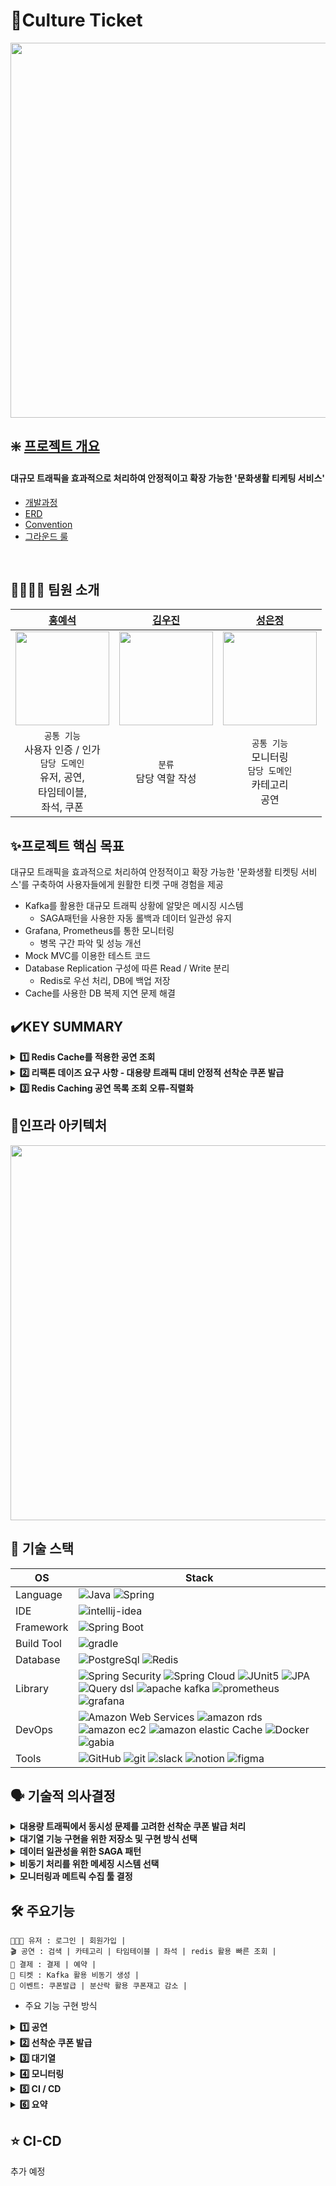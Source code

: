 # 🎫Culture Ticket
<img src="https://github.com/user-attachments/assets/99280765-13cd-463c-b60e-f60ec33a9d32" width=600; width=500 />
<br>

## ❇️ [프로젝트 개요](https://github.com/Sparta-Triple/CultureTicket/wiki)
#### 대규모 트래픽을 효과적으로 처리하여 안정적이고 확장 가능한 '문화생활 티케팅 서비스'
- [개발과정](https://github.com/Sparta-Triple/CultureTicket/wiki/%EA%B0%9C%EB%B0%9C%EA%B3%BC%EC%A0%95)
- [ERD](https://github.com/user-attachments/assets/3ed7a77c-ba7e-4ec0-99f8-1a4837895466)
- [Convention](https://github.com/Sparta-Triple/CultureTicket/wiki/Convention)
- [그라운드 룰](https://github.com/Sparta-Triple/CultureTicket/wiki/GroundRule)

</br>

## 👨‍👩‍👧‍👦 팀원 소개
| <div align="center">[홍예석](https://github.com/yshong1998)</div>                                                                    | <div align="center">[김우진](https://github.com/kwj0605)</div>                                                                       | <div align="center">[성은정](github.com/SEJ123)</div>                      | 
|:----------------------------------------------------------------------------------------------------------------------------------|:----------------------------------------------------------------------------------------------------------------------------------| :---------------------------------------------------------------------------- | 
| <div align="center"><img src="https://github.com/user-attachments/assets/e4bb1ea5-ac3a-464d-aacc-c28159a61b31" width=150 /></div> | <div align="center"><img src="https://github.com/user-attachments/assets/2550cf81-f2db-4f4d-9243-9a91c66ca8f7" width=150 /></div> | <div align="center"><img src="https://github.com/user-attachments/assets/c7f702fe-95ff-4a4e-8f6a-2b751f63a12d" width=150 /></div> 
| <div align="center"> `공통 기능` <br>사용자 인증 / 인가<br/>`담당 도메인`<br> 유저, 공연, <br> 타임테이블, <br> 좌석, 쿠폰 <br></div>                          | <div align="center"> `분류` <br> 담당 역할 작성 </div>                                                                                    | <div align="center"> `공통 기능` <br> 모니터링 <br/>`담당 도메인`<br>카테고리 <br> 공연</div>                     | 

  
## ✨프로젝트 핵심 목표
대규모 트래픽을 효과적으로 처리하여 안정적이고 확장 가능한 '문화생활 티켓팅 서비스'를 구축하여 사용자들에게 원활한 티켓 구매 경험을 제공

- Kafka를 활용한 대규모 트래픽 상황에 알맞은 메시징 시스템
  - SAGA패턴을 사용한 자동 롤백과 데이터 일관성 유지
- Grafana, Prometheus를 통한 모니터링
  - 병목 구간 파악 및 성능 개선
- Mock MVC를 이용한 테스트 코드
- Database Replication 구성에 따른 Read / Write 분리
    - Redis로 우선 처리, DB에 백업 저장
- Cache를 사용한 DB 복제 지연 문제 해결





## ✔️KEY SUMMARY
<details>
  <summary><strong> 1️⃣ Redis Cache를 적용한 공연 조회</strong></summary>
    <div markdown="1"> 

#### 문제점

티켓팅 서비스는 사용자들이 공연 정보를 자주 조회하기 때문에 DB는 계속해서 쿼리를 처리해야 하기 때문에 성능 저하 및 과부하가 올 수 있다.

DB 조회 시, 평균 응답 속도가 847ms로 나타났다.

  <img src="https://github.com/user-attachments/assets/a0b7d577-e099-45ea-ac59-b6bba6f7ef18"/>

#### 해결 방법

Redis Cache를 사용하면, DB 부하를 줄이고 성능을 크게 향상 시킬 수 있다.<br>
-> 캐시 시스템은 빠른 응답 속도와 트래픽 처리 효율성을 제공하며, 대규모 트래픽을 처리하는 데 효율적

Redis Cache 조회 시, 평균 응답 속도가 6ms로 나타났다.

  <img src="https://github.com/user-attachments/assets/5f10fbcc-5584-4fee-9947-6523badf393d"/>
  <br>

#### 정리
> Redis 조회 시 평균 6ms 응답 속도가 나왔다.
> - 빠른 응답 속도 제공 <br>
    DB 조회 시 평균 847ms에서 Redis를 사용한 후 6ms로 응답 속도가 약 141배 빨라졌다. 이로 인해 사용자들이 공연 정보를 더 빠르게 조회할 수 있게 되었다.
> - 서버 부하 감소
    동일한 공연 정보를 조회할 때 DB 대신 Redis Cache에 저장된 데이터를 사용함으로써 DB의 부하를 줄이고, 서버 리소스를 효율적으로 관리할 수 있게 되었다.
> - 사용자 경험 향상
    Redis Cache를 통해 빠르고 일관된 응답을 제공함으로써, 사용자의 만족도를 향상 시켰다.

</details>
<details>
  <summary><strong> 2️⃣ 리팩톤 데이즈 요구 사항 - 대용량 트래픽 대비 안정적 선착순 쿠폰 발급</strong></summary>
    <div markdown="1">

[대용량 트래픽 대비 안정적 선착순 쿠폰 발급 구현 과정](https://www.notion.so/teamsparta/15-d47f3d1366424423af85da024c2aa8cd)
1. 쿠폰 개수의 올바른 차감
- 문제: 쿠폰 발급이 이루어질 때, 쿠폰이 중복으로 발급되어 개수가 적절하게 발급되지 않는 문제가 있었다. <br>
- 해결: Lock을 획득한 요청이 완료될 때까지 다른 요청이 대기하게 하여 트랜잭션 간 stock 조회를 방지 <br>
- 결과: 쿠폰 발급이 이루어질 때, 중복으로 쿠폰이 발급되는 문제가 해결되었다.
- 분산락 적용 이전
  <img width="1470" alt="image" src="https://github.com/user-attachments/assets/86ff8714-083a-42c3-b844-6194af56d6f9" />
- 분산락 적용 이후
  <img width="1470" alt="image" src="https://github.com/user-attachments/assets/d2c7aa51-c305-477d-a554-6a7d14f8ac33" />
2. 분산 Lock을 적용한 쿠폰 발급 - 처리 속도 목표

- 문제: 기대값인 하나의 요청 당 처리 시간이 1ms를 넘기지 않는 것이지만 5ms가 나왔다. <br>
- 해결: 동시 접근과 경쟁 상태를 방지하기 위해 한 번에 하나의 요청만 자원에 접근할 수 있도록 분산 Lock 적용 <br>
- 결과: 기대값인 1ms보다 약 11배 빠른 0.09ms 처리시간이 나왔다.
    - 분산락 적용 이전
      <img width="1470" alt="image" src="https://github.com/user-attachments/assets/ffb5ecae-054b-4b64-a36a-c46721018d29" />
    - 분산락 적용 이후
      <img width="1470" alt="image" src="https://github.com/user-attachments/assets/96ce90f8-b63f-4441-befe-e5d8b4fa26df" />
</details>
<details>
  <summary><strong>3️⃣ Redis Caching 공연 목록 조회 오류-직렬화 </strong></summary>

[공연 목록 캐시 데이터 조회 시 직렬화 오류](https://www.notion.so/teamsparta/Redis-Caching-9fba97f10cdd4296bfc621250c110d14)

</details>


## 📁인프라 아키텍처
<img src="https://github.com/user-attachments/assets/8eb580bb-fd78-41a6-9f34-daaad359a21e" width=600; width=500 />




## 🚀 기술 스택

OS | Stack
--- | --- |
Language | ![Java](https://img.shields.io/badge/java-007396?style=for-the-badge&logo=JAVA&logoColor=white) ![Spring](https://img.shields.io/badge/spring-6DB33F?style=for-the-badge&logo=spring&logoColor=white)
IDE | ![intellij-idea](https://img.shields.io/badge/intellij%20idea-000000?style=for-the-badge&logo=intellijidea&logoColor=white) 
Framework | ![Spring Boot](https://img.shields.io/badge/Spring%20Boot-6DB33F?style=for-the-badge&logo=springboot&logoColor=white)
Build Tool | ![gradle](https://img.shields.io/badge/gradle-02303A?style=for-the-badge&logo=gradle&logoColor=white)
Database | ![PostgreSql](https://img.shields.io/badge/postgresql-4479A1?style=for-the-badge&logo=postgresql&logoColor=white) ![Redis](https://img.shields.io/badge/redis-FF4438?style=for-the-badge&logo=redis&logoColor=white)
Library | ![Spring Security](https://img.shields.io/badge/spring%20security-6DB33F?style=for-the-badge&logo=springsecurity&logoColor=white) ![Spring Cloud](https://img.shields.io/badge/spring%20cloud-6DB33F?style=for-the-badge&logo=springCloud&logoColor=white) ![JUnit5](https://img.shields.io/badge/JUnit5-25A162?style=for-the-badge&logo=junit5&logoColor=white) ![JPA](https://img.shields.io/badge/JPA-6DB33F?style=for-the-badge&logo=jpa&logoColor=white) ![Query dsl](https://img.shields.io/badge/query%20dsl-007396?style=for-the-badge&logo=querydsl&logoColor=white) ![apache kafka](https://img.shields.io/badge/apache%20kafka-231F20?style=for-the-badge&logo=apachekafka&logoColor=white) ![prometheus](https://img.shields.io/badge/prometheus-red?style=for-the-badge&logo=prometheus&logoColor=white) ![grafana](https://img.shields.io/badge/grafana-orange?style=for-the-badge&logo=grafana&logoColor=white)  
DevOps | ![Amazon Web Services](https://img.shields.io/badge/amazon%20aws-232F3E?style=for-the-badge&logo=Amazon%20Web%20Services&logoColor=white) ![amazon rds](https://img.shields.io/badge/amazon%20rds-527FFF?style=for-the-badge&logo=amazonrds&logoColor=white) ![amazon ec2](https://img.shields.io/badge/amazon%20ec2-FF9900?style=for-the-badge&logo=amazonec2&logoColor=white) ![amazon elastic Cache](https://img.shields.io/badge/elastic%20cache-blue?style=for-the-badge&logo=amazonelasticache&logoColor=white) ![Docker](https://img.shields.io/badge/docker-4285F4?style=for-the-badge&logo=docker&logoColor=white) ![gabia](https://img.shields.io/badge/gabia-skyblue?style=for-the-badge&logo=gabia&logoColor=white) 
Tools | ![GitHub](https://img.shields.io/badge/GitHub-181717?style=for-the-badge&logo=GitHub&logoColor=white) ![git](https://img.shields.io/badge/git-F05032?style=for-the-badge&logo=git&logoColor=white) ![slack](https://img.shields.io/badge/slack-4A154B?style=for-the-badge&logo=slack&logoColor=white) ![notion](https://img.shields.io/badge/notion-000000?style=for-the-badge&logo=notion&logoColor=white) ![figma](https://img.shields.io/badge/figma-F24E1E?style=for-the-badge&logo=figma&logoColor=white) 


## 🗣️ 기술적 의사결정

<details>
  <summary><strong> 대용량 트래픽에서 동시성 문제를 고려한 선착순 쿠폰 발급 처리 </strong></summary>
    <div markdown="1">     
      
   ### 문제 상황
- 스프링은 멀티 쓰레드 방식으로 동작하기 때문에, 동시에 여러 쿠폰 발급 요청이 들어올 경우 하나의 쿠폰 데이터에 대해 여러 쓰레드에서 변경을 요청하게 되고 이 때 `Race Condition` 문제가 발생할 수 있음.
- 쿠폰이 100개라고 했을 때 하나의 쓰레드에서 요청을 완료하기 전에 다른 쓰레드에서 재고 데이터를 조회하는 상황이 있을 수 있고 이 경우 쿠폰이 100개 이상 발급되는 문제가 발생할 수 있다.

    ### 선택 가능한 방안
1. **프로세스 Lock(Synchronized), `채택 X`**
> 프로세스에서 한 데이터를 쓰레드가 사용하면 다른 쓰레드가 사용하지 못하도록 막는 방식
> 
- 채택하지 않은 이유
    대용량 트래픽을 고려한 MSA 아키텍처 서비스에서, 단일 서버로 동작해야만 하는 프로세스 Lock은 `scale-out` 의 상황에 유연하게 대처하지 못하는 방식이기 때문
>
2. **DB Lock `채택 X`**
> 한 트랜잭션이 데이터베이스의 특정 데이터에서 작업을 하고 있다면 다른 트랜잭션이 접근하지 못하도록 막는 방식
> 
- 채택하지 않은 이유
    DB Lock의 경우 해당 자원에 대한 접근 자체를 막기 때문에 쿠폰 발급 뿐만 아니라 조회의 경우에도 Lock이 발생하고 이는 의도하지 않은 `side effect`이기 때문에 채택 불가
>
3. **Distribution Lock `채택 O`**
> 하나의 공유 자원에 대한 경쟁 상황에서 데이터에 접근할 때, 데이터의 결함이 발생하지 않도록 원자성(atomic)을 보장하는 방식
> 
- 채택 이유
    Process Lock의 경우와 달리, redis가 요청 순서대로 lock을 반환해 주기 때문에 `scale-out`의 상황에서도 동시성 문제를 해결할 수 있음
    
    DB Lock과 달리, 자원 자체에 대한 Lock이 아니기 때문에 의도치 않은 `side effect`가 발생하지 않음.
  - 분산락 구현 방식
    - **Zookeeper**
        - 분산 서버 관리시스템으로 분산 서비스 내 설정 등을 공유해주는 시스템.
        - 추가적인 인프라 구성이 필요하고 성능 튜닝을 위한 러닝커브가 존재.
        - Kafka에서 활용중이긴 하지만, 오버엔지니어링이라 판단.
    - **Redis `채택 O`**
        - **Key, Value** 구조의 비정형 데이터를 저장하고 관리하기 위한 NoSQL DB
        - 추가적인 인프라 구성 필요하지만 러닝 커브가 낮음.
        - 현재 이미 공연 조회 데이터 캐싱을 위해 사용 중
        - 인메모리 DB로 속도가 빠름.(초당 100,000 QPS 의 속도)
        - 싱글스레드 방식으로 동시성 문제 해결 가능
  </div>
</details> 
<details>
  <summary><strong> 대기열 기능 구현을 위한 저장소 및 구현 방식 선택</strong></summary>
<div markdown="1">

### 도입 이유

- 서비스에서 비중이 가장 큰 공연 조회, 그중에서도 특정 공연(ex. 아이돌 공연)조회에서 트래픽이 몰리면서 서비스의 과부화를 방지하기 위해 대기열 기능을 도입

### 선택 가능한 방안

1. **Kafka  `채택 X`**

---

> Kafka의 메시지 방식을 사용하여 순서대로 대기열 관리
> 
- 채택하지 않은 이유
    
    Kakfa를 사용하면 Topic에 데이터를 담아 나오는 순서대로 대기열을 구현하는데, 대기열의 정보(대기열 번호, 남은 시간) 등을 구현하기 어렵기 때문에 채택 불가
    

1. **Redis `채택 O`**

---

> Redis의 Sorted Set 자료형을 사용하여 순서대로 대기열 관리
> 
- 채택 이유
    
    
    Redis의 Sorted Set 자료형을 이용하여 대기열의 정보(대기열 번호, 남은 시간) 등을 구현하기 쉬기 때문에 채택
    

### 대기열을 구현하는 방식

1. **은행창구 방식 `채택 X`**

---

> 한 명이 처리열을 빠져아가면 대기열에서 한 명이 들어오는 방식
> 
- 채택하지 않은 이유
    
    한 명씩 대기열을 빠져나오는 방식으로 현재 처리 중인 인원 수를 정확히 카운팅하는 것이 중요한 로직에 사용되는 것이 적절
    
    따라서, 공연 조회에 필요한 방식은 아님
    

1. **놀이 동산 방식`채택 O`**

---

> 일정 시간 동안 N명을 들여보내고, M 시간이 지나면 자동으로 빠져나가는 방식
> 
- 채택 이유
    
    N명의 사람들이 대기열에서 일정한 시간 동안 주기적으로 빠져나가는 방식이 공연 조회 시 과도한 트래픽이 몰려 서비스에 과부하가 생길 수 있는 상황을 막기 위한 방식에 적절
</div>
</details>
<details>
  <summary><strong> 데이터 일관성을 위한 SAGA 패턴 </strong></summary>
<div markdown="1">

### 문제 상황

- MSA 환경에서 여러 서비스들이 메시징 시스템으로 비즈니스 프로세스를 구성한다. 이때 각 서비스에서 트랜잭션을 수행하는 과정에서 실패할 경우 이를 보상하기 위한 보상 트랜잭션을 정의해야한다.

### 선택 가능한 방안

1. **2Phase Commit 패턴(2PC 패턴)`채택 X`**

---

> 원자적 커밋 프로토콜(ACP)의 일종.
트랜잭션을 커밋할지, 아니면 롤백할지에 대해 분산 원자적 트랜잭션에 관여하는 분산 알고리즘의 하나

- 채택하지 않은 이유
    
    모든 요청을 처리할 때까지 관련한 모든 DB에 Lock이 설정됨(지연 시간 증가)
    
    서비스 간 강결합 초래(MSA 구조를 도입하는 이유인 서비스간의 느슨한 결합의 의미가 퇴색될 가능성)
    

1. **SAGA패턴`채택 O`**

---

> 관련 서비스들의 트랜잭션을 순차적으로 처리
> 
- 채택 이유
    
    모든 트랜잭션 관리 : 서비스 간의 이벤트를 통해 로컬 트랜잭션을 순차적으로 처리
    
    원자성 보장 : 트랜잭션 상태를 체크하여 처리되지 않으면 전체 트랜잭션을 롤백 ‘보상 트랜잭션’의 개념을 통해 처리
    

- Saga 패턴 종류
    1. Choreographed Saga **`채택 O`**
    
    ---
    
    > 이벤트 및 보상 트랜잭션 처리 주체가 각 마이크로 서비스인 Saga 패턴

    - 채택 이유
        
        마이크로 서비스가 적을 경우 쉽고 간단하게 구성이 가능
        
        기존 MSA 환경에서 추가적인 인프라 리소스가 필요하지 않음
        
    1. Orchestrated Saga
    
    > 이벤트 및 보상 트랜잭션 처리의 주체로 'Orchestrator'가 존재하여 중앙에서 처리

    - 채택하지 않은 이유
        
        중앙 관리 시스템인 Orchestrator 구현을 위해 추가적인 인프라 리소스가 필요
        
        Orchestrator가 전체 Flow를 관리하기 때문에 단일 장애 지점(SPOF)이 되어 장애 발생 시 모든 서비스에 장애가 전파될 수 있음
        Orchestrator 구현이 상대적으로 어려움

    > 이벤트 및 보상 트랜잭션 처리 주체가 각 마이크로 서비스인 Saga 패턴

    - 채택 이유
        
        마이크로 서비스가 적을 경우 쉽고 간단하게 구성이 가능
        
        기존 MSA 환경에서 추가적인 인프라 리소스가 필요하지 않음
</div>
</details>
<details>
  <summary><strong> 비동기 처리를 위한 메세징 시스템 선택 </strong></summary>
<div markdown="1">
### 문제 상황

- 결제 - 예약 - 티켓 발급의 과정에서 사용자 경험을 개선하기 위해, 비동기 처리 방식 도입을 결정
- 결제, 예약의 경우 즉시 데이터의 변경이 발생해야 중복 예약을 방지할 수 있기 때문에 즉시 처리
- 티켓 발급의 경우 처리에 즉각성을 요구하는 부분이 아니기 때문에 비동기로 처리하도록 결정

### 선택 가능한 방안

**RabbitMQ `채택 x`**

> 메시지 전달과 라우팅을 중점으로 한 멀티 프로토콜 메시지 브로커.

- 장점
    - **유연한 메시지 라우팅**: exchange를 사용하여 복잡한 라우팅 패턴 지원
    - **경량화**: 단일 노드 및 간단한 사용 사례에 적합
    - **낮은 지연 시간**: 소규모 메시징 시스템에서 매우 빠름
- 단점
    - **내구성**: 디스크 기반 저장이 가능하지만, Kafka에 비해 데이터 처리량에서 성능 저하 가능.
    - **대용량 처리**: 대규모 스트리밍 데이터 처리에는 부적합.
- 채택하지 않은 이유
    - 대용량 데이터 처리를 요하는 부분은 아니기 때문에, 당장의 작은 규모의 서비스에서는 RabbitMQ가 Kafka에 비해 티켓 발급과 같이 가볍고 간단한 사례에 더 적합한 것이 사실.
    - 하지만 서비스가 MSA 아키텍처로 구성되어 있고, 특히 MSA 아키텍처는 개발과 유지보수의 어려움 대신 보다 안정적인 서비스 환경과 확장성을 강점으로 하는 아키텍처인 데 반해 RabbitMQ는 Kafka에 비해 확장성의 측면에서 불리

**Kafka `채택 o`**

> 대규모 데이터 스트리밍과 분산 메시징을 위해 설계된 분산 로그 시스템

- 장점
    - **높은 처리량**: 대규모 데이터 스트리밍과 실시간 처리에 최적화
    - **파티셔닝**: 데이터를 파티션으로 나누어 분산 처리 지원
    - **확장성**: 클러스터를 통해 손쉽게 확장 가능.
    - **리텐션**: 메시지가 소비되더라도 설정된 기간 동안 저장 가능
- 단점
    - **설치 및 관리의 복잡성**: 분산 시스템 구성 및 관리가 어려움.
    - **실시간 처리 지연**: 메시지가 파티션을 거칠 때 약간의 지연 발생.
    - **기능 제한**: 메시지 라우팅이나 요청/응답 패턴 등은 RabbitMQ보다 제한적.
- 채택 이유
    - RabbitMQ에서의 내용과 동일하게, 각 서비스가 단일로만 동작하는 상황에서는 RabbitMQ가 더 적합할 수 있지만 `scale-out`의 규모가 커지면 커질수록 클러스터링을 통해 손쉽게 확장이 가능한 Kafka가 MSA 아키텍처에 더 적합하다고 판단.

</div>
</details>
<details>
  <summary><strong> 모니터링과 메트릭 수집 툴 결정 </strong></summary>
<div markdown="1">

### 문제 상황

- 서비스의 실시간 성능 모니터링을 위한 툴 선택

### 선택 가능한 방안

1. **Prometheus `채택 O`**

---

> 메트릭 기반의 모니터링 시스템, 시스템의 성능을 시계열 데이터로 수집, 저장
> 
- 채택 이유
    
    시계열 데이터 혹은 리소스 사용량 모니터링에 적합하다.
    
    결제 요청 처리 시간, 실패율, 시스템의 성능을 실시간으로 모니터링하고 경고를 설정할 수 있다. 즉, 실시간 성능 모니터링에 유리하다.
    
1. **Grafana`채택 O`**

---

> Prometheus와 통합되어 시계열 데이터를 시각화하는 데 강력한 대시보드 제공
> 
- 채택 이유
    
    서비스의 성능, 처리 시간, 성공/실패 요청 비율 등 실시간으로 시각화해서 추적할 수 있다.
    
    시스템의 상태를 직관적으로 파악할 수 있다. 즉, 실시간 성능 모니터링에 유리하다.
    

1. **ELK `채택 X`**

---

> 로그 분석에 특화, 문제 발생 시점의 세부 로그를 추적하는데 유리
> 
- 채택하지 않은 이유
    
    로그 분석을 주로 처리하므로 실시간 메트릭 수집과 시계열 모니터링의 효율성에는 적절하지 않다.

    또한 ELK는 로그 수집, 모니터링 이외에 검색 엔진으로서 함께 활용될 때 적합하지만, 이처럼 모니터링만을 위해 도입하는 것은 오버엔지니어링이라 판단.
    
</div>
</details>


      
##  🛠 주요기능
```
👨‍👨‍👧 유저 : 로그인 | 회원가입 |
🎬 공연 : 검색 | 카테고리 | 타임테이블 | 좌석 | redis 활용 빠른 조회 |
💸 결제 : 결제 | 예약 |
🎫 티켓 : Kafka 활용 비동기 생성 | 
🎊 이벤트: 쿠폰발급 | 분산락 활용 쿠폰재고 감소 | 
```

- 주요 기능 구현 방식

<details>
  <summary><strong>1️⃣ 공연 </strong></summary>

- 공연 조회 시 대기열
- [x] 공연 조회 시 sessionId를 기반으로 대기열 조회
- [x] Feign Client 방식으로 대기열의 정보 조회


- 실시간 랭킹
- [x] 공연마다 조회수를 Redis의 Sorted Set 데이터 타입으로 저장
- [x] 랭킹 조회 시 상위 조회수를 기록한 5개의 공연을 반환
</details>

<details>
  <summary><strong>2️⃣ 선착순 쿠폰 발급 </strong></summary>

- 쿠폰 발급 요청 동시성 제어
- [x] AOP 단계에서 분산락을 활용해 요청 간 동시성 문제 해결

</details>
<details>
  <summary><strong>3️⃣ 대기열 </strong></summary>

- Redis Sorted Set 기반 대기열 구현
- [x] 놀이동산 방식의 대기열을 구현
- [x] 처음 1000명 이후부터 대기열을 기다림
- [x] 매 10초마다 3000명씩 대기열에서 빠져나옴
- [x] 10분이 지나면 다시 대기열을 기다림
- [x] 분산락을 사용하여 지정된 사용자보다 더 많은 사용자가 대기열에서 빠져나오는 것을 방지

</details>
<details>
  <summary><strong>4️⃣ 모니터링 </strong></summary>

[모니터링 결과 보러 가기](https://www.notion.so/teamsparta/89343f86b17f469bb94c05df29ed1eb9)

</details>
<details>
  <summary><strong>5️⃣ CI / CD </strong></summary>
추가 예정 (우진)

</details>
<details>
  <summary><strong>6️⃣ 요약 </strong></summary>

| 서비스 | 요구 사항 | 기술명 | 구현 내용 |
| --- | --- | --- | --- |
| 공연 서비스 | 공연 조회 대기열 | Redis, Feign Client | Redis를 활용하여 sessionId, Token을 기반으로 사용자 식별, 대기열 기능 구현 |
| 공연 서비스 | 공연 주간 랭킹 | Redis Sorted Set | Redis를 활용해 공연 랭킹과 같은 실시간으로 자주 업데이트, 조회 되는 데이터를 빠르게 처리, Sorted Set 구조를 활용해 정렬 후 Top5 공연 반환 |
| 공연 서비스 | 공연 데이터 캐시 | Redis Cache | 공연 정보와 같은 자주 조회되는 데이터는 매번 DB에서 직접 조회하는 것보다 Redis 캐시 시스템을 활용하여 응답 속도를 개선 |
| 공연 서비스 | 공연 조회 대기열 | Redis Sorted Set | 많은 사용자가 동시에 하나의 공연에 대해 조회하는 상황에 서버 과부하가 발생할 가능성 존재, 놀이동산 방식의 대기열을 구현하여 서버가 감당할 수 있는 사용자를 주기적으로 처리 |
| 쿠폰 서비스 | 선착순 쿠폰 발급 | Redis, AOP, Distributed Lock | Redis 를 활용해 분산락을 AOP 단계에서 적용.동시성 문제, 중복 발급 방지를 보장하고, 시스템의 안정성과 데이터 일관성을 유지 |
| 티켓 서비스 | 티켓 발급 | Kafka | 결제 완료 후, 티켓 발급을 비동기적으로 처리하고, 확장 가능한 방식으로 시스템을 운영하기 위해, 티켓 발급 시스템의 안정성을 확보하고 대규모 트래픽에 효율적 |
| 티켓 서비스 | 대기열 | Kafka | 많은 사용자가 동시에 티켓을 구매하려는 상황에 동시성 문제와 서버 과부하가 발생할 가능성 존재, 실시간으로 요청을 처리하는 대신 대기열에 요청을 저장하여 순차적으로 처리 |
| CI / CD | 추가 예정 | 추가 예정 | 추가 예정 |

</details>

## ⭐ CI-CD

추가 예정
